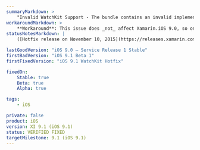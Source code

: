 ```yaml
---
summaryMarkdown: >
    "Invalid WatchKit Support - The bundle contains an invalid implementation of WatchKit. The app may have been built or signed with non-compliant or pre-release tools." when attempting to submit a WatchKit (watchOS 1) app to the App Store. This issue is under active investigation for a fix.
workaroundMarkdown: >
    **Workaround**: This issue does _not_ affect Xamarin.iOS 9.0, so one possible temporary workaround is to [downgrade Xcode](https://kb.xamarin.com/customer/en/portal/articles/2024338-how-can-i-downgrade-xcode-) to 7.0 and [downgrade Xamarin.iOS](https://kb.xamarin.com/customer/en/portal/articles/1699777-how-do-i-downgrade-to-an-older-version-of-xamarin-) to 9.0.
statusNotesMarkdown: |
    ([Hotfix release on November 10, 2015](https://releases.xamarin.com/stable-release-xamarin-ios-hotfix-for-watchos-1-submission/).)

lastGoodVersion: "iOS 9.0 – Service Release 1 Stable"
firstBadVersion: "iOS 9.1 Beta 1"
firstFixedVersion: "iOS 9.1 WatchKit Hotfix"

fixedOn:
    Stable: true
    Beta: true
    Alpha: true

tags:
    - iOS

private: false
product: iOS
version: XI 9.1 (iOS 9.1)
status: VERIFIED FIXED
targetMilestone: 9.1 (iOS 9.1)
---
```

